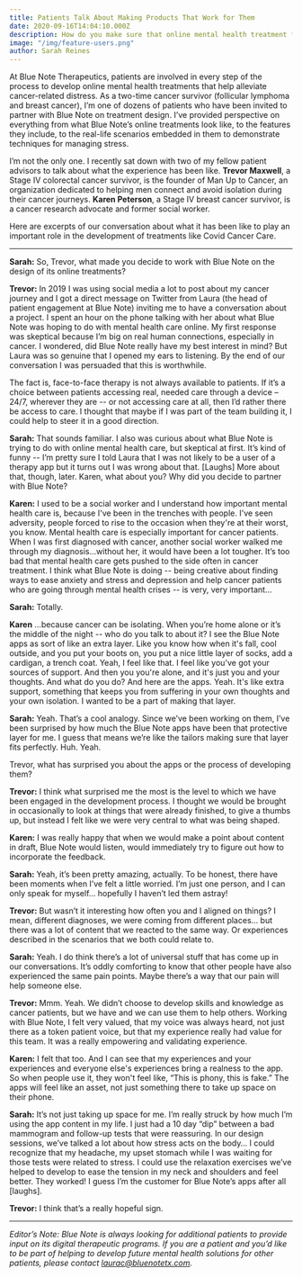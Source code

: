 ```yaml
---
title: Patients Talk About Making Products That Work for Them
date: 2020-09-16T14:04:10.000Z
description: How do you make sure that online mental health treatment for cancer-related distress really works for the millions of cancer patients who struggle with stress and anxiety? Ask real-life patients to help design it.
image: "/img/feature-users.png"
author: Sarah Reines
---
```


At Blue Note Therapeutics, patients are involved in every step of the process to develop online mental health treatments that help alleviate cancer-related distress. As a two-time cancer survivor (follicular lymphoma and breast cancer), I’m one of dozens of patients who have been invited to partner with Blue Note on treatment design. I’ve provided perspective on everything from what Blue Note’s online treatments look like, to the features they include, to the real-life scenarios embedded in them to demonstrate techniques for managing stress.  

I’m not the only one. I recently sat down with two of my fellow patient advisors to talk about what the experience has been like. **Trevor Maxwell**, a Stage IV colorectal cancer survivor, is the founder of Man Up to Cancer, an organization dedicated to helping men connect and avoid isolation during their cancer journeys. **Karen Peterson**, a Stage IV breast cancer survivor, is a cancer research advocate and former social worker.  

Here are excerpts of our conversation about what it has been like to play an important role in the development of treatments like Covid Cancer Care.  

---

**Sarah:** So, Trevor, what made you decide to work with Blue Note on the design of its online treatments?  

**Trevor:** In 2019 I was using social media a lot to post about my cancer journey and I got a direct message on Twitter from Laura (the head of patient engagement at Blue Note) inviting me to have a conversation about a project. I spent an hour on the phone talking with her about what Blue Note was hoping to do with mental health care online. My first response was skeptical because I’m big on real human connections, especially in cancer. I wondered, did Blue Note really have my best interest in mind? But Laura was so genuine that I opened my ears to listening. By the end of our conversation I was persuaded that this is worthwhile.  

The fact is, face-to-face therapy is not always available to patients. If it’s a choice between patients accessing real, needed care through a device – 24/7, wherever they are -- or not accessing care at all, then I’d rather there be access to care. I thought that maybe if I was part of the team building it, I could help to steer it in a good direction.  

**Sarah:** That sounds familiar. I also was curious about what Blue Note is trying to do with online mental health care, but skeptical at first. It’s kind of funny -- I’m pretty sure I told Laura that I was not likely to be a user of a therapy app but it turns out I was wrong about that. [Laughs] More about that, though, later. Karen, what about you? Why did you decide to partner with Blue Note?   

**Karen:** I used to be a social worker and I understand how important mental health care is, because I've been in the trenches with people. I've seen adversity, people forced to rise to the occasion when they're at their worst, you know. Mental health care is especially important for cancer patients. When I was first diagnosed with cancer, another social worker walked me through my diagnosis…without her, it would have been a lot tougher. It’s too bad that mental health care gets pushed to the side often in cancer treatment. I think what Blue Note is doing -- being creative about finding ways to ease anxiety and stress and depression and help cancer patients who are going through mental health crises -- is very, very important…  

**Sarah:** Totally.  

**Karen** …because cancer can be isolating. When you’re home alone or it’s the middle of the night -- who do you talk to about it? I see the Blue Note apps as sort of like an extra layer. Like you know how when it's fall, cool outside, and you put your boots on, you put a nice little layer of socks, add a cardigan, a trench coat. Yeah, I feel like that. I feel like you've got your sources of support. And then you you're alone, and it's just you and your thoughts. And what do you do? And here are the apps. Yeah. It's like extra support, something that keeps you from suffering in your own thoughts and your own isolation. I wanted to be a part of making that layer.  

**Sarah:** Yeah. That’s a cool analogy. Since we’ve been working on them, I’ve been surprised by how much the Blue Note apps have been that protective layer for me. I guess that means we’re like the tailors making sure that layer fits perfectly. Huh. Yeah.  

Trevor, what has surprised you about the apps or the process of developing them?  

**Trevor:** I think what surprised me the most is the level to which we have been engaged in the development process. I thought we would be brought in occasionally to look at things that were already finished, to give a thumbs up, but instead I felt like we were very central to what was being shaped.   

**Karen:** I was really happy that when we would make a point about content in draft, Blue Note would listen, would immediately try to figure out how to incorporate the feedback.  

**Sarah:** Yeah, it’s been pretty amazing, actually. To be honest, there have been moments when I’ve felt a little worried. I’m just one person, and I can only speak for myself… hopefully I haven’t led them astray!  

**Trevor:** But wasn’t it interesting how often you and I aligned on things? I mean, different diagnoses, we were coming from different places… but there was a lot of content that we reacted to the same way. Or experiences described in the scenarios that we both could relate to.  

**Sarah:** Yeah. I do think there’s a lot of universal stuff that has come up in our conversations. It’s oddly comforting to know that other people have also experienced the same pain points. Maybe there’s a way that our pain will help someone else.  

**Trevor:** Mmm. Yeah. We didn’t choose to develop skills and knowledge as cancer patients, but we have and we can use them to help others.  Working with Blue Note, I felt very valued, that my voice was always heard, not just there as a token patient voice, but that my experience really had value for this team. It was a really empowering and validating experience.  

**Karen:** I felt that too. And I can see that my experiences and your experiences and everyone else's experiences bring a realness to the app. So when people use it, they won't feel like, “This is phony, this is fake.” The apps will feel like an asset, not just something there to take up space on their phone.  

**Sarah:** It’s not just taking up space for me. I’m really struck by how much I’m using the app content in my life. I just had a 10 day “dip” between a bad mammogram and follow-up tests that were reassuring. In our design sessions, we’ve talked a lot about how stress acts on the body… I could recognize that my headache, my upset stomach while I was waiting for those tests were related to stress.  I could use the relaxation exercises we’ve helped to develop to ease the tension in my neck and shoulders and feel better. They worked! I guess I’m the customer for Blue Note’s apps after all [laughs].  

**Trevor:** I think that’s a really hopeful sign.  

--- 

*Editor’s Note: Blue Note is always looking for additional patients to provide input on its digital therapeutic programs. If you are a patient and you’d like to be part of helping to develop future mental health solutions for other patients, please contact [laurac@bluenotetx.com](mailto:laurac@bluenotetx.com).*
